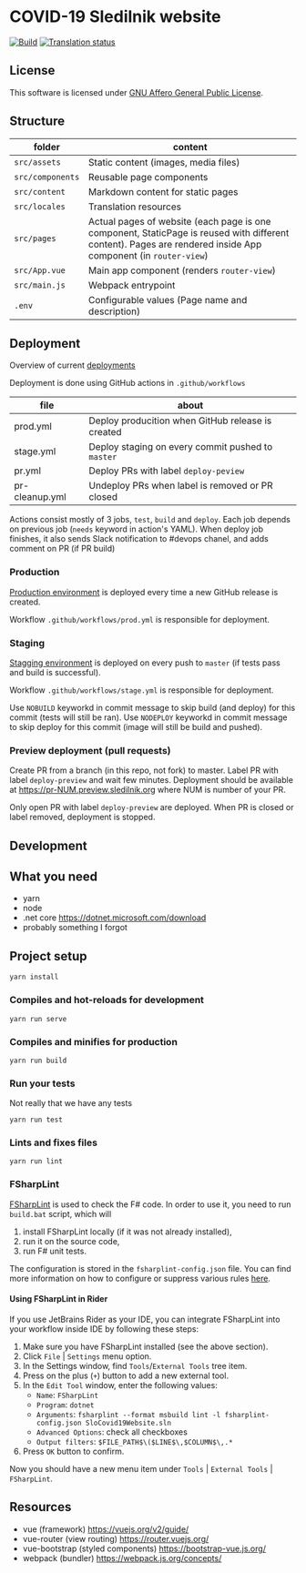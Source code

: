 # COVID-19 Sledilnik website

[![Build](https://github.com/sledilnik/website/workflows/Build/badge.svg)](https://github.com/sledilnik/website/actions)
[![Translation status](https://hosted.weblate.org/widgets/sledilnik/-/website/svg-badge.svg)](https://hosted.weblate.org/engage/sledilnik/?utm_source=widget)


## License
This software is licensed under [GNU Affero General Public License](LICENSE).


## Structure

| folder           | content                                                                                                                                                       |
|------------------|---------------------------------------------------------------------------------------------------------------------------------------------------------------|
| `src/assets`     | Static content (images, media files)                                                                                                                          |
| `src/components` | Reusable page components                                                                                                                                      |
| `src/content`    | Markdown content for static pages                                                                                                                             |
| `src/locales`    | Translation resources                                                                                                                                         |
| `src/pages`      | Actual pages of website (each page is one component, StaticPage is reused with different content). Pages are rendered inside App component (in `router-view`) |
| `src/App.vue`    | Main app component (renders `router-view`)                                                                                                                    |
| `src/main.js`    | Webpack entrypoint                                                                                                                                            |
| `.env`           | Configurable values (Page name and description)                                                                                                               |

## Deployment

Overview of current [deployments](https://github.com/overlordtm/website/deployments)

Deployment is done using GitHub actions in `.github/workflows`

| file | about |
| ---- | ----- |
| prod.yml | Deploy producition when GitHub release is created |
| stage.yml | Deploy staging on every commit pushed to `master` |
| pr.yml | Deploy PRs with label `deploy-peview` |
| pr-cleanup.yml | Undeploy PRs when label is removed or PR closed |

Actions consist mostly of 3 jobs, `test`, `build` and `deploy`. Each job depends on previous job (`needs` keyword in action's YAML).
When deploy job finishes, it also sends Slack notification to #devops chanel, and adds comment on PR (if PR build)

### Production

[Production environment](https://github.com/sledilnik/website/deployments/activity_log?environment=production) is deployed every time a new GitHub release is created.

Workflow `.github/workflows/prod.yml` is responsible for deployment.

### Staging

[Stagging environment](https://github.com/sledilnik/website/deployments/activity_log?environment=stagging) is deployed on every push to `master` (if tests pass and build is successful).

Workflow `.github/workflows/stage.yml` is responsible for deployment.

Use `NOBUILD` keyworkd in commit message to skip build (and deploy) for this commit (tests will still be ran). Use `NODEPLOY` keyworkd in commit message to skip deploy for this commit (image will still be build and pushed). 


### Preview deployment (pull requests)

Create PR from a branch (in this repo, not fork) to master. Label PR with label `deploy-preview` and wait few minutes. Deployment should be available at https://pr-NUM.preview.sledilnik.org where NUM is number of your PR.

Only open PR with label `deploy-preview` are deployed. When PR is closed or label removed, deployment is stopped.

## Development

## What you need

* yarn
* node
* .net core https://dotnet.microsoft.com/download
* probably something I forgot

## Project setup
```
yarn install
```

### Compiles and hot-reloads for development
```
yarn run serve
```

### Compiles and minifies for production
```
yarn run build
```

### Run your tests

Not really that we have any tests

```
yarn run test
```

### Lints and fixes files
```
yarn run lint
```

### FSharpLint

[FSharpLint](https://github.com/fsprojects/FSharpLint) is used to check the
F# code. In order to use it, you need to run `build.bat` script, which will
1. install FSharpLint locally (if it was not already installed), 
1. run it on the source code,
1. run F# unit tests.

The configuration is stored in the `fsharplint-config.json` file. You can
find more information on how to configure or suppress various rules
[here](https://fsprojects.github.io/FSharpLint/how-tos/rule-configuration.html).

#### Using FSharpLint in Rider

If you use JetBrains Rider as your IDE, you can integrate FSharpLint into 
your workflow inside IDE by following these steps:

1. Make sure you have FSharpLint installed (see the above section).
1. Click `File` | `Settings` menu option.
1. In the Settings window, find `Tools`/`External Tools` tree item.
1. Press on the plus (`+`) button to add a new external tool.
1. In the `Edit Tool` window, enter the following values:
    - `Name`: `FSharpLint`
    - `Program`: `dotnet`
    - `Arguments`: `fsharplint --format msbuild lint -l fsharplint-config.json SloCovid19Website.sln`
    - `Advanced Options`: check all checkboxes
    - `Output filters`: `$FILE_PATH$\($LINE$\,$COLUMN$\,.*`
1. Press `OK` button to confirm.

Now you should have a new menu item under `Tools` | `External Tools` 
| `FSharpLint`.

## Resources

* vue (framework) https://vuejs.org/v2/guide/
* vue-router (view routing) https://router.vuejs.org/
* vue-bootstrap (styled components) https://bootstrap-vue.js.org/
* webpack (bundler) https://webpack.js.org/concepts/
